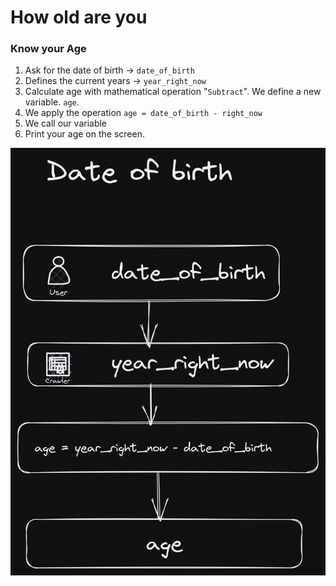 # How old are you

### Know your Age

1. Ask for the date of birth -> `date_of_birth`
2. Defines the current years -> `year_right_now`
3. Calculate age with mathematical operation "`Subtract`". We define a new variable. `age`.
4. We apply the operation `age = date_of_birth - right_now`
5. We call our variable
6. Print your age on the screen.

![](./draw/date_of_birth.png)

